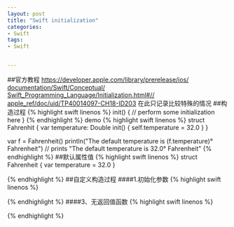 ```yaml
---
layout: post
title: "Swift initialization"
categories:
- Swift
tags:
- Swift


---
```

##官方教程
[https://developer.apple.com/library/prerelease/ios/  documentation/Swift/Conceptual/  Swift_Programming_Language/Initialization.html#//  apple_ref/doc/uid/TP40014097-CH18-ID203](https://developer.apple.com/library/prerelease/ios/documentation/Swift/Conceptual/Swift_Programming_Language/Initialization.html#//apple_ref/doc/uid/TP40014097-CH18-ID203)
在此只记录比较特殊的情况
##构造过程
{% highlight swift linenos %}
init() {
    // perform some initialization here
}
{% endhighlight %}
demo
{% highlight swift linenos %}
struct Fahrenhit {
    var temperature: Double
    init() {
        self.temperature = 32.0
    }
}

var f = Fahrenheit()
println("The default temperature is \(f.temperature)° Fahrenheit")
// prints "The default temperature is 32.0° Fahrenheit"
{% endhighlight %}
##默认属性值
{% highlight swift linenos %}
struct Fahrenheit {
    var temperature = 32.0
}

{% endhighlight %}
##自定义构造过程
####1.初始化参数
{% highlight swift linenos %}

{% endhighlight %}
####3、无返回值函数
{% highlight swift linenos %}

{% endhighlight %}